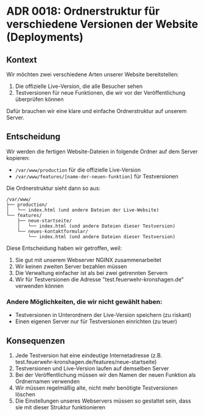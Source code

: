 # ADR 0018: Ordnerstruktur für verschiedene Versionen der Website (Deployments)

## Kontext

Wir möchten zwei verschiedene Arten unserer Website bereitstellen:

1. Die offizielle Live-Version, die alle Besucher sehen
2. Testversionen für neue Funktionen, die wir vor der Veröffentlichung überprüfen können

Dafür brauchen wir eine klare und einfache Ordnerstruktur auf unserem Server.

## Entscheidung

Wir werden die fertigen Website-Dateien in folgende Ordner auf dem Server kopieren:

- `/var/www/production` für die offizielle Live-Version
- `/var/www/features/[name-der-neuen-funktion]` für Testversionen

Die Ordnerstruktur sieht dann so aus:

```
/var/www/
├── production/
│   └── index.html (und andere Dateien der Live-Website)
└── features/
    ├── neue-startseite/
    │   └── index.html (und andere Dateien dieser Testversion)
    └── neues-kontaktformular/
        └── index.html (und andere Dateien dieser Testversion)
```

Diese Entscheidung haben wir getroffen, weil:

1. Sie gut mit unserem Webserver NGINX zusammenarbeitet
2. Wir keinen zweiten Server bezahlen müssen
3. Die Verwaltung einfacher ist als bei zwei getrennten Servern
4. Wir für Testversionen die Adresse "test.feuerwehr-kronshagen.de" verwenden können

### Andere Möglichkeiten, die wir nicht gewählt haben:

- Testversionen in Unterordnern der Live-Version speichern (zu riskant)
- Einen eigenen Server nur für Testversionen einrichten (zu teuer)

## Konsequenzen

1. Jede Testversion hat eine eindeutige Internetadresse (z.B. test.feuerwehr-kronshagen.de/features/neue-startseite)
2. Testversionen und Live-Version laufen auf demselben Server
3. Bei der Veröffentlichung müssen wir den Namen der neuen Funktion als Ordnernamen verwenden
4. Wir müssen regelmäßig alte, nicht mehr benötigte Testversionen löschen
5. Die Einstellungen unseres Webservers müssen so gestaltet sein, dass sie mit dieser Struktur funktionieren
